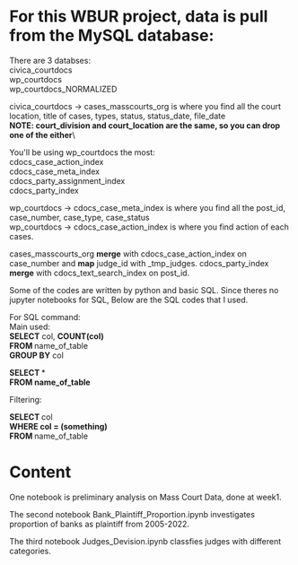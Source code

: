 
# For this WBUR project, data is pull from the MySQL database:
There are 3 databses:\
civica_courtdocs\
wp_courtdocs\
wp_courtdocs_NORMALIZED

civica_courtdocs -> cases_masscourts_org is where you find all the court location, title of cases, types, status, status_date, file_date\
<b>NOTE: court_division and court_location are the same, so you can drop one of the either</b>\

You'll be using wp_courtdocs the most:\
cdocs_case_action_index\
cdocs_case_meta_index\
cdocs_party_assignment_index\
cdocs_party_index

wp_courtdocs -> cdocs_case_meta_index is where you find all the post_id, case_number, case_type, case_status\
wp_courtdocs -> cdocs_case_action_index is where you find action of each cases.

cases_masscourts_org <b>merge</b> with cdocs_case_action_index on case_number and <b>map</b> judge_id with _tmp_judges. 
cdocs_party_index <b>merge</b> with cdocs_text_search_index on post_id.

Some of the codes are written by python and basic SQL. Since theres no jupyter notebooks for SQL, Below are the SQL codes that I used.

For SQL command:\
Main used:\
<b>SELECT</b> col, <b>COUNT(col)</b>\
<b> FROM </b> name_of_table\
<b>GROUP BY</b> col

<b> SELECT </b> *\
<b>FROM name_of_table </b>

Filtering:

<b> SELECT </b> col\
<b>WHERE col = (something) </b>\
<b> FROM </b> name_of_table


# Content

One notebook is preliminary analysis on Mass Court Data, done at week1.

The second notebook Bank_Plaintiff_Proportion.ipynb investigates proportion of banks as plaintiff from 2005-2022. 

The third notebook Judges_Devision.ipynb classfies judges with different categories. 
